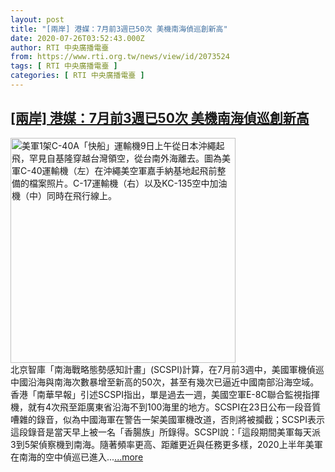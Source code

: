 ```yaml
---
layout: post
title: "[兩岸] 港媒：7月前3週已50次 美機南海偵巡創新高"
date: 2020-07-26T03:52:43.000Z
author: RTI 中央廣播電臺
from: https://www.rti.org.tw/news/view/id/2073524
tags: [ RTI 中央廣播電臺 ]
categories: [ RTI 中央廣播電臺 ]
---
```

<!--1595735563000-->
[[兩岸] 港媒：7月前3週已50次 美機南海偵巡創新高](https://www.rti.org.tw/news/view/id/2073524)
------

<div>
<img src="https://static.rti.org.tw/assets/thumbnails/2020/06/09/20200609000044M.jpg" width="360" alt="美軍1架C-40A「快船」運輸機9日上午從日本沖繩起飛，罕見自基隆穿越台灣領空，從台南外海離去。圖為美軍C-40運輸機（左）在沖繩美空軍嘉手納基地起飛前整備的檔案照片。C-17運輸機（右）以及KC-135空中加油機（中）同時在飛行線上。" title="美軍1架C-40A「快船」運輸機9日上午從日本沖繩起飛，罕見自基隆穿越台灣領空，從台南外海離去。圖為美軍C-40運輸機（左）在沖繩美空軍嘉手納基地起飛前整備的檔案照片。C-17運輸機（右）以及KC-135空中加油機（中）同時在飛行線上。"><br>北京智庫「南海戰略態勢感知計畫」(SCSPI)計算，在7月前3週中，美國軍機偵巡中國沿海與南海次數暴增至新高的50次，甚至有幾次已逼近中國南部沿海空域。香港「南華早報」引述SCSPI指出，單是過去一週，美國空軍E-8C聯合監視指揮機，就有4次飛至距廣東省沿海不到100海里的地方。SCSPI在23日公布一段音質嘈雜的錄音，似為中國海軍在警告一架美國軍機改道，否則將被攔截；SCSPI表示這段錄音是當天早上被一名「香腸族」所錄得。SCSPI說：「這段期間美軍每天派3到5架偵察機到南海。隨著頻率更高、距離更近與任務更多樣，2020上半年美軍在南海的空中偵巡已進入...<a target="_blank" href="https://www.rti.org.tw/news/view/id/2073524">...more</a>
</div>
